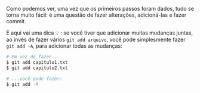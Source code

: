 Como podemos ver, uma vez que os primeiros passos foram dados, tudo se torna muito fácil: é uma questão de fazer alterações, adicioná-las e fazer commit.

E aqui vai uma dica :bulb: : se você tiver que adicionar muitas mudanças juntas, ao invés de fazer vários `git add arquivo`, você pode simplesmente fazer `git add -A`, para adicionar todas as mudanças:

```bash
# Em vez de fazer...
$ git add capitulo1.txt
$ git add capitulo2.txt

# ...você pode fazer:
$ git add -A
```
